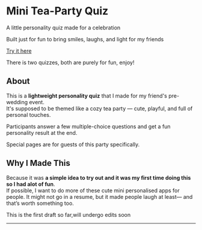 # Mini Tea-Party Quiz

A little personality quiz made for a celebration

Built just for fun to bring smiles, laughs, and light for my friends

[Try it here](https://ssyazwani.github.io/miniteapartyquiz/landingpage.html)

There is two quizzes, both are purely for fun, enjoy!


## About

This is a **lightweight personality quiz** that I made for my friend's pre-wedding event.  
It's supposed to be themed like a cozy tea party — cute, playful, and full of personal touches. 

Participants answer a few multiple-choice questions and get a fun personality result at the end.

Special pages are for guests of this party specifically.



##  Why I Made This

Because it was **a simple idea to try out and it was my first time doing this so I had alot of fun**.  
If possible, I want to do more of these cute mini personalised apps for people.
It might not go in a resume, but it made people laugh at least— and that’s worth something too.

This is the first draft so far,will undergo edits soon


---

